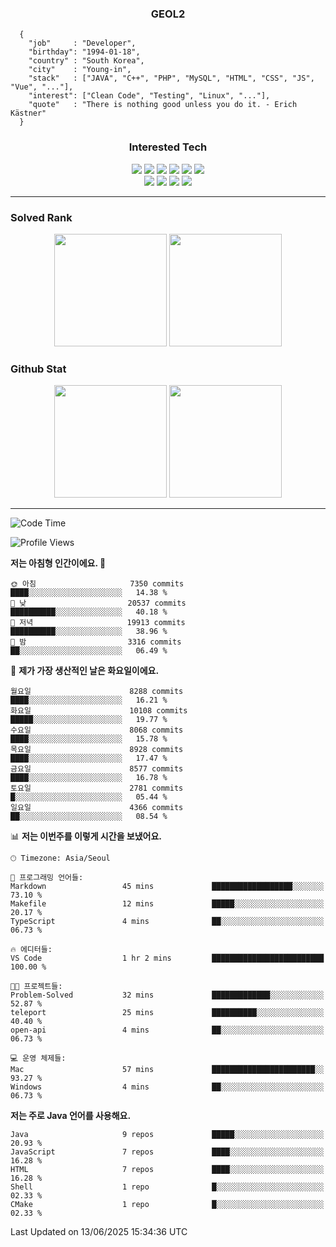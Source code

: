 <div align="center">

  ### GEOL2
</div>

```
  {
    "job"     : "Developer",
    "birthday": "1994-01-18",
    "country" : "South Korea",
    "city"    : "Young-in",
    "stack"   : ["JAVA", "C++", "PHP", "MySQL", "HTML", "CSS", "JS", "Vue", "..."],
    "interest": ["Clean Code", "Testing", "Linux", "..."], 
    "quote"   : "There is nothing good unless you do it. - Erich Kästner"
  }
  ```
  
<div align="center">
  
  ### Interested Tech
  
  <img src="https://img.shields.io/badge/Laravel-F05340?style=flat-square&logo=Laravel&logoColor=white">
  <img src="https://img.shields.io/badge/SpringBoot-6DB33F?style=flat-square&logo=SpringBoot&logoColor=white">
  <img src="https://img.shields.io/badge/-NestJs-ea2845?style=flat-square&logo=nestjs&logoColor=white">
  <img src="https://img.shields.io/badge/Express-000000?style=flat-square&logo=Express&logoColor=white">
  <img src="https://img.shields.io/badge/Three.js-000000?style=flat-square&logo=Three.js&logoColor=white">
  <img src="https://img.shields.io/badge/OpenAI-%23412991?style=flat-square&logo=openai&logoColor=white">
  <br>
  <img src="https://img.shields.io/badge/Java-ED8B00?style=flat-square&logo=openjdk&logoColor=white">
  <img src="https://img.shields.io/badge/JavaScript-F7DF1E?style=flat-square&logo=JavaScript&logoColor=black">
  <img src="https://img.shields.io/badge/TypeScript-007acc?style=flat-square&logo=TypeScript&logoColor=black">
  <img src="https://img.shields.io/badge/MySQL-4479A1?style=flat-square&logo=mysql&logoColor=white"><br>

</div>

------------

  ### Solved Rank
  
  <div align="center">
    <img height="180em" src="https://mazassumnida.wtf/api/v2/generate_badge?boj=geol2">
    <img height="180em" src="https://leetcard.jacoblin.cool/Geol2?theme=light&font=Gugi&border=0&radius=20">
  </div>
  
  ### Github Stat 
  <div align="center">
    <img height="180em" src="https://github-readme-stats-git-masterrstaa-rickstaa.vercel.app/api?username=geol2&show_icons=true&theme=dark">
    <img height="180em" src="https://github-readme-stats-git-masterrstaa-rickstaa.vercel.app/api/top-langs/?username=geol2&show_icons=true&hide=css,scss,html&layout=compact&theme=dark&count_private=true&langs_count=8">
  </div>
  
------------
<!--START_SECTION:waka-->
![Code Time](http://img.shields.io/badge/Code%20Time-4%2C175%20hrs%2056%20mins-blue)

![Profile Views](http://img.shields.io/badge/Profile%20Views-37-blue)

**저는 아침형 인간이에요. 🐤** 

```text
🌞 아침                     7350 commits        ████░░░░░░░░░░░░░░░░░░░░░   14.38 % 
🌆 낮　                     20537 commits       ██████████░░░░░░░░░░░░░░░   40.18 % 
🌃 저녁                     19913 commits       ██████████░░░░░░░░░░░░░░░   38.96 % 
🌙 밤　                     3316 commits        ██░░░░░░░░░░░░░░░░░░░░░░░   06.49 % 
```
📅 **제가 가장 생산적인 날은 화요일이에요.** 

```text
월요일                      8288 commits        ████░░░░░░░░░░░░░░░░░░░░░   16.21 % 
화요일                      10108 commits       █████░░░░░░░░░░░░░░░░░░░░   19.77 % 
수요일                      8068 commits        ████░░░░░░░░░░░░░░░░░░░░░   15.78 % 
목요일                      8928 commits        ████░░░░░░░░░░░░░░░░░░░░░   17.47 % 
금요일                      8577 commits        ████░░░░░░░░░░░░░░░░░░░░░   16.78 % 
토요일                      2781 commits        █░░░░░░░░░░░░░░░░░░░░░░░░   05.44 % 
일요일                      4366 commits        ██░░░░░░░░░░░░░░░░░░░░░░░   08.54 % 
```


📊 **저는 이번주를 이렇게 시간을 보냈어요.** 

```text
🕑︎ Timezone: Asia/Seoul

💬 프로그래밍 언어들: 
Markdown                 45 mins             ██████████████████░░░░░░░   73.10 % 
Makefile                 12 mins             █████░░░░░░░░░░░░░░░░░░░░   20.17 % 
TypeScript               4 mins              ██░░░░░░░░░░░░░░░░░░░░░░░   06.73 % 

🔥 에디터들: 
VS Code                  1 hr 2 mins         █████████████████████████   100.00 % 

🐱‍💻 프로젝트들: 
Problem-Solved           32 mins             █████████████░░░░░░░░░░░░   52.87 % 
teleport                 25 mins             ██████████░░░░░░░░░░░░░░░   40.40 % 
open-api                 4 mins              ██░░░░░░░░░░░░░░░░░░░░░░░   06.73 % 

💻 운영 체제들: 
Mac                      57 mins             ███████████████████████░░   93.27 % 
Windows                  4 mins              ██░░░░░░░░░░░░░░░░░░░░░░░   06.73 % 
```

**저는 주로 Java 언어를 사용해요.** 

```text
Java                     9 repos             █████░░░░░░░░░░░░░░░░░░░░   20.93 % 
JavaScript               7 repos             ████░░░░░░░░░░░░░░░░░░░░░   16.28 % 
HTML                     7 repos             ████░░░░░░░░░░░░░░░░░░░░░   16.28 % 
Shell                    1 repo              █░░░░░░░░░░░░░░░░░░░░░░░░   02.33 % 
CMake                    1 repo              █░░░░░░░░░░░░░░░░░░░░░░░░   02.33 % 
```




 Last Updated on 13/06/2025 15:34:36 UTC
<!--END_SECTION:waka-->

<div align="center">
  
  <!-- [![Hits](https://hits.seeyoufarm.com/api/count/incr/badge.svg?url=https%3A%2F%2Fgithub.com%2Fgeol2&count_bg=%2379C83D&title_bg=%23555555&icon=myspace.svg&icon_color=%23E7E7E7&title=hits&edge_flat=false)](https://hits.seeyoufarm.com) -->
  
</div>

<!--
**Geol2/Geol2** is a ✨ _special_ ✨ repository because its `README.md` (this file) appears on your GitHub profile.

Here are some ideas to get you started:
- 🔭 I’m currently working on ...
- 🌱 I’m currently learning ...
- 👯 I’m looking to collaborate on ...
- 🤔 I’m looking for help with ...
- 💬 Ask me about ...
- 📫 How to reach me: ...
- 😄 Pronouns: ...
- ⚡ Fun fact: ...
-->
